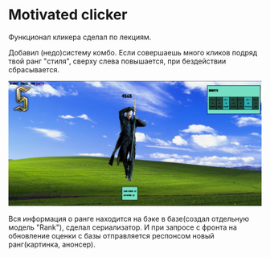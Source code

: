 # Motivated clicker
Функционал кликера сделал по лекциям.

Добавил (недо)систему комбо. Если совершаешь много кликов подряд твой ранг "стиля", сверху слева повышается, при бездействии сбрасывается.

![clicker](https://github.com/speedUpDev/Clicker/blob/main/Clicker/Frontend/static/img/screenshot.png)

Вся информация о ранге находится на бэке в базе(создал отдельную модель "Rank"), сделал сериализатор. И при запросе с фронта на обновление оценки с базы отправляется респонсом новый ранг(картинка, анонсер).
